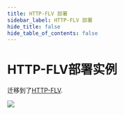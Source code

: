 ```yaml
---
title: HTTP-FLV 部署
sidebar_label: HTTP-FLV 部署
hide_title: false
hide_table_of_contents: false
---
```


# HTTP-FLV部署实例

迁移到了[HTTP-FLV](./flv.md).

![](https://ossrs.net/gif/v1/sls.gif?site=ossrs.net&path=/lts/doc/zh/v5/sample-http-flv)


